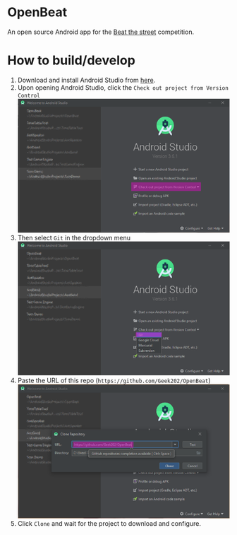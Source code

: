 # OpenBeat
An open source Android app for the [Beat the street](http://beatthestreet.me/) competition.

# How to build/develop

1. Download and install Android Studio from [here](https://developer.android.com/studio/install).
2. Upon opening Android Studio, click the `Check out project from Version Control`
![Android Studio welcome screen](https://github.com/Geek202/OpenBeat/raw/master/images/android_welcome.png)
3. Then select `Git` in the dropdown menu
![Check out from VCS](https://github.com/Geek202/OpenBeat/raw/master/images/checkout_drop.png)
4. Paste the URL of this repo (`https://github.com/Geek202/OpenBeat`)
![Enter URL](https://github.com/Geek202/OpenBeat/raw/master/images/checkout_dialog.png)
5. Click `Clone` and wait for the project to download and configure.
